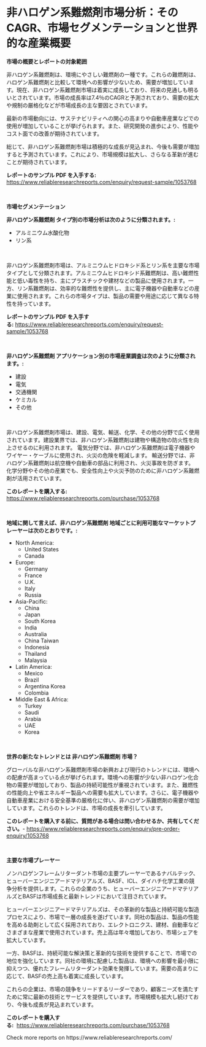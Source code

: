 <p><h1>非ハロゲン系難燃剤市場分析：そのCAGR、市場セグメンテーションと世界的な産業概要</h1></p><p><strong>市場の概要とレポートの対象範囲</strong></p>
<p><p>非ハロゲン系難燃剤は、環境にやさしい難燃剤の一種です。これらの難燃剤は、ハロゲン系難燃剤と比較して環境への影響が少ないため、需要が増加しています。現在、非ハロゲン系難燃剤市場は着実に成長しており、将来の見通しも明るいとされています。市場の成長率は7.4％のCAGRと予測されており、需要の拡大や規制の厳格化などが市場成長の主な要因とされています。</p><p>最新の市場動向には、サステナビリティへの関心の高まりや自動車産業などでの使用が増加していることが挙げられます。また、研究開発の進歩により、性能やコスト面での改善が期待されています。</p><p>総じて、非ハロゲン系難燃剤市場は積極的な成長が見込まれ、今後も需要が増加すると予測されています。これにより、市場規模は拡大し、さらなる革新が進むことが期待されています。</p></p>
<p><strong>レポートのサンプル PDF を入手する:</strong> <a href="https://www.reliableresearchreports.com/enquiry/request-sample/1053768">https://www.reliableresearchreports.com/enquiry/request-sample/1053768</a></p>
<p>&nbsp;</p>
<p><strong>市場セグメンテーション</strong></p>
<p><strong>非ハロゲン系難燃剤 タイプ別の市場分析は次のように分類されます。:</strong></p>
<p><ul><li>アルミニウム水酸化物</li><li>リン系</li></ul></p>
<p>&nbsp;</p>
<p><p>非ハロゲン系難燃剤市場は、アルミニウムヒドロキシド系とリン系を主要な市場タイプとして分類されます。アルミニウムヒドロキシド系難燃剤は、高い難燃性能と低い毒性を持ち、主にプラスチックや建材などの製品に使用されます。一方、リン系難燃剤は、効率的な難燃性を提供し、主に電子機器や自動車などの産業に使用されます。これらの市場タイプは、製品の需要や用途に応じて異なる特性を持っています。</p></p>
<p><strong>レポートのサンプル PDF を入手する:</strong>&nbsp;<a href="https://www.reliableresearchreports.com/enquiry/request-sample/1053768">https://www.reliableresearchreports.com/enquiry/request-sample/1053768</a></p>
<p>&nbsp;</p>
<p><strong> 非ハロゲン系難燃剤 アプリケーション別の市場産業調査は次のように分類されます。:</strong></p>
<p><ul><li>建設</li><li>電気</li><li>交通機関</li><li>ケミカル</li><li>その他</li></ul></p>
<p>&nbsp;</p>
<p><p>非ハロゲン系難燃剤市場は、建設、電気、輸送、化学、その他の分野で広く使用されています。建設業界では、非ハロゲン系難燃剤は建物や構造物の防火性を向上させるのに利用されます。 電気分野では、非ハロゲン系難燃剤は電子機器やワイヤー・ケーブルに使用され、火災の危険を軽減します。 輸送分野では、非ハロゲン系難燃剤は航空機や自動車の部品に利用され、火災事故を防ぎます。 化学分野やその他の産業でも、安全性向上や火災予防のために非ハロゲン系難燃剤が活用されています。</p></p>
<p><strong>このレポートを購入する:</strong>&nbsp; <a href="https://www.reliableresearchreports.com/purchase/1053768">https://www.reliableresearchreports.com/purchase/1053768</a></p>
<p>&nbsp;</p>
<p><strong>地域に関して言えば、非ハロゲン系難燃剤 地域ごとに利用可能なマーケットプレーヤーは次のとおりです。:</strong></p>
<p><ul>
    <li>
        North America:
        <ul>
            <li>United States</li>
            <li>Canada</li>
        </ul>
    </li>
    <li>
        Europe:
        <ul>
            <li>Germany</li>
            <li>France</li>
            <li>U.K.</li>
            <li>Italy</li>
            <li>Russia</li>
        </ul>
    </li>
    <li>
        Asia-Pacific:
        <ul>
            <li>China</li>
            <li>Japan</li>
            <li>South Korea</li>
            <li>India</li>
            <li>Australia</li>
            <li>China Taiwan</li>
            <li>Indonesia</li>
            <li>Thailand</li>
            <li>Malaysia</li>
        </ul>
    </li>
    <li>
        Latin America:
        <ul>
            <li>Mexico</li>
            <li>Brazil</li>
            <li>Argentina Korea</li>
            <li>Colombia</li>
        </ul>
    </li>
    <li>
        Middle East & Africa:
        <ul>
            <li>Turkey</li>
            <li>Saudi</li>
            <li>Arabia</li>
            <li>UAE</li>
            <li>Korea</li>
        </ul>
    </li>
    </ul></p>
<p>&nbsp;</p>
<p><strong>世界の新たなトレンドとは 非ハロゲン系難燃剤 市場？</strong></p>
<p><p>グローバルな非ハロゲン系難燃剤市場の新興および現行のトレンドには、環境への配慮が高まっている点が挙げられます。環境への影響が少ない非ハロゲン化合物の需要が増加しており、製品の持続可能性が重視されています。また、難燃性の性能向上や省エネルギー製品への需要も拡大しています。さらに、電子機器や自動車産業における安全基準の厳格化に伴い、非ハロゲン系難燃剤の需要が増加しています。これらのトレンドは、市場の成長を牽引しています。</p></p>
<p><strong>このレポートを購入する前に、質問がある場合は問い合わせるか、共有してください。</strong>- <a href="https://www.reliableresearchreports.com/enquiry/pre-order-enquiry/1053768">https://www.reliableresearchreports.com/enquiry/pre-order-enquiry/1053768</a></p>
<p>&nbsp;</p>
<p><strong>主要な市場プレーヤー</strong></p>
<p><p>ノンハロゲンフレームリターダント市場の主要プレーヤーであるナバルテック、ヒューバーエンジニアードマテリアルズ、BASF、ICL、ダイハチ化学工業の競争分析を提供します。これらの企業のうち、ヒューバーエンジニアードマテリアルズとBASFは市場成長と最新トレンドにおいて注目されています。</p><p>ヒューバーエンジニアードマテリアルズは、その革新的な製品と持続可能な製造プロセスにより、市場で一層の成長を遂げています。同社の製品は、製品の性能を高める助剤として広く採用されており、エレクトロニクス、建材、自動車などさまざまな産業で使用されています。売上高は年々増加しており、市場シェアを拡大しています。</p><p>一方、BASFは、持続可能な解決策と革新的な技術を提供することで、市場での地位を強化しています。同社の環境に配慮した製品は、環境への影響を最小限に抑えつつ、優れたフレームリターダント効果を発揮しています。需要の高まりに応じて、BASFの売上高も着実に成長しています。</p><p>これらの企業は、市場の競争をリードするリーダーであり、顧客ニーズを満たすために常に最新の技術とサービスを提供しています。市場規模も拡大し続けており、今後も成長が見込まれています。</p></p>
<p><strong>このレポートを購入する:</strong>&nbsp;&nbsp;<a href="https://www.reliableresearchreports.com/purchase/1053768">https://www.reliableresearchreports.com/purchase/1053768</a></p>
<p>Check more reports on https://www.reliableresearchreports.com/</p>
